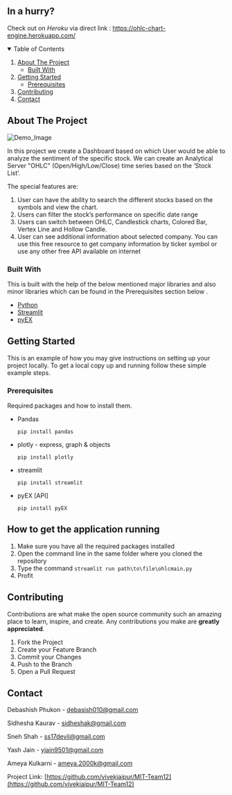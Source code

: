 <!-- TABLE OF CONTENTS -->
## In a hurry?
Check out on _Heroku_ via direct link :
https://ohlc-chart-engine.herokuapp.com/
<details open="open">
<summary>Table of Contents</summary>
<ol>
<li>
<a href="#about-the-project">About The Project</a>
<ul>
<li><a href="#built-with">Built With</a></li>
</ul>
</li>
<li>
<a href="#getting-started">Getting Started</a>
<ul>
<li><a href="#prerequisites">Prerequisites</a></li>
</ul>
</li>
<li><a href="#contributing">Contributing</a></li>
<li><a href="#contact">Contact</a></li>
</ol>
</details>

<!-- ABOUT THE PROJECT -->

## About The Project

![Demo_Image](./demo.gif)

In this project we create a Dashboard based on which User would be able to analyze the sentiment of the specific stock. We can create an Analytical Server "OHLC" (Open/High/Low/Close) time series based on the ‘Stock List’.

The special features are:

1. User can have the ability to search the different stocks based on the symbols and view the chart.
2. Users can filter the stock’s performance on specific date range
3. Users can switch between OHLC, Candlestick charts, Colored Bar, Vertex Line and Hollow Candle.
4. User can see additional information about selected company. You can use this free resource to get company information by ticker symbol or use any other free API available on internet

### Built With

This is built with the help of the below mentioned major libraries and also minor libraries which can be found in the Prerequisites section below .

- [Python](https://www.python.org/)
- [Streamlit](https://streamlit.io/)
- [pyEX](https://pypi.org/project/pyEX/)

<!-- GETTING STARTED -->

## Getting Started

This is an example of how you may give instructions on setting up your project locally.
To get a local copy up and running follow these simple example steps.

### Prerequisites

Required packages and how to install them.

- Pandas

  ```
  pip install pandas
  ```


- plotly - express, graph & objects

  ```
  pip install plotly
  ```

- streamlit

  ```
  pip install streamlit
  ```

- pyEX [API]

  ```
  pip install pyEX
  ```

<!-- USAGE EXAMPLES -->
## How to get the application running
1. Make sure you have all the required packages installed
2. Open the command line in the same folder where you cloned the repository
3. Type the command `streamlit run path\to\file\ohlcmain.py`
4. Profit

## Contributing

Contributions are what make the open source community such an amazing place to learn, inspire, and create. Any contributions you make are **greatly appreciated**.

1. Fork the Project
2. Create your Feature Branch
3. Commit your Changes
4. Push to the Branch
5. Open a Pull Request

<!-- CONTACT -->

## Contact

Debashish Phukon - [debasish010@gmail.com](mailto:debasish010@gmail.com)

Sidhesha Kaurav - [sidheshak@gmail.com](mailto:sidheshak@gmail.com)

Sneh Shah - [ss17devil@gmail.com](mailto:ss17devil@gmail.com)

Yash Jain - [yjain9501@gmail.com](mailto:yjain9501@gmail.com)

Ameya Kulkarni - [ameya.2000k@gmail.com](mailto:ameya.2000k@gmail.com)

Project Link: [https://github.com/vivekjaipur/MIT-Team12](https://github.com/vivekjaipur/MIT-Team12)
